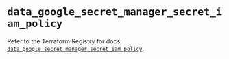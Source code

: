 # `data_google_secret_manager_secret_iam_policy`

Refer to the Terraform Registry for docs: [`data_google_secret_manager_secret_iam_policy`](https://registry.terraform.io/providers/hashicorp/google/6.17.0/docs/data-sources/secret_manager_secret_iam_policy).
